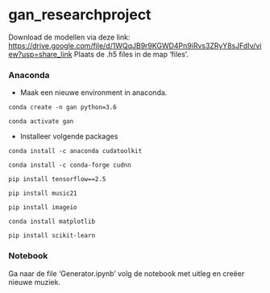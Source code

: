# gan_researchproject

Download de modellen via deze link: https://drive.google.com/file/d/1WQqJB9r9KGWD4Pn9iRvs3ZRyY8sJFdIv/view?usp=share_link 
Plaats de .h5 files in de map ‘files’.

### Anaconda

- Maak een nieuwe environment in anaconda.

``` 
conda create -n gan python=3.6
```
```
conda activate gan 
```

- Installeer volgende packages

``` 
conda install -c anaconda cudatoolkit
```
```
conda install -c conda-forge cudnn
```
```
pip install tensorflow==2.5
```
```
pip install music21
```
```
pip install imageio
```
```
conda install matplotlib
```
```
pip install scikit-learn 
```

### Notebook

Ga naar de file ‘Generator.ipynb’ volg de notebook met uitleg en creëer nieuwe muziek.
